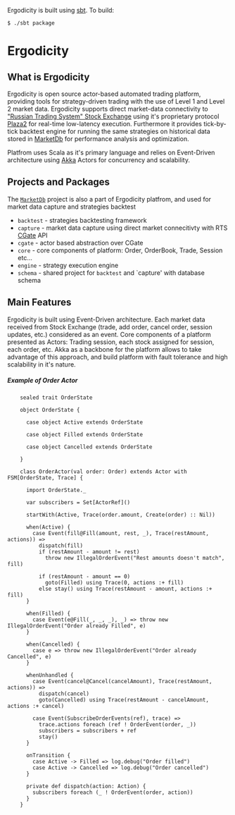 Ergodicity is built using [sbt](http://code.google.com/p/simple-build-tool/wiki/RunningSbt). To build:

    $ ./sbt package


# Ergodicity

## What is Ergodicity

Ergodicity is open source actor-based automated trading platform, providing tools for strategy-driven trading with the use of Level 1 and Level 2 market data. Ergodicity supports direct market-data connectivity to ["Russian Trading System" Stock Exchange](http://www.rts.ru/en/) using it's proprietary protocol [Plaza2](http://www.rts.ru/a22520/?nt=115) for real-time low-latency execution. Furthermore it provides tick-by-tick backtest engine for running the same strategies on historical data stored in [MarketDb](http://github.com/Ergodicity/marketdb) for performance analysis and optimization.

Platfrom uses Scala as it's primary language and relies on Event-Driven architecture using [Akka](http://akka.io/) Actors for concurrency and scalability.

## Projects and Packages

The [`MarketDb`](http://github.com/Ergodicity/marketdb) project is also a part of Ergodicity platfrom, and used for market data capture and strategies backtest

* `backtest` - strategies backtesting framework
* `capture` - market data capture using direct market connecitivty with RTS [CGate](http://ftp.rts.ru/pub/forts/) API
* `cgate`    - actor based abstraction over CGate
* `core`     - core components of platform: Order, OrderBook, Trade, Session etc...
* `engine`   - strategy execution engine
* `schema`   - shared project for `backtest` and `capture' with database schema

## Main Features

Ergodicity is built using Event-Driven architecture. Each market data received from Stock Exchange (trade, add order, cancel order, session updates, etc.) considered as an event. Core components of a platform presented as Actors: Trading session, each stock assigned for session, each order, etc. Akka as a backbone for the platform allows to take advantage of this approach, and build platform with fault tolerance and high scalability in it's nature.

##### Example of Order Actor

        sealed trait OrderState

        object OrderState {
        
          case object Active extends OrderState
        
          case object Filled extends OrderState
        
          case object Cancelled extends OrderState
        
        }

        class OrderActor(val order: Order) extends Actor with FSM[OrderState, Trace] {
        
          import OrderState._
        
          var subscribers = Set[ActorRef]()
        
          startWith(Active, Trace(order.amount, Create(order) :: Nil))
        
          when(Active) {
            case Event(fill@Fill(amount, rest, _), Trace(restAmount, actions)) =>
              dispatch(fill)
              if (restAmount - amount != rest)
                throw new IllegalOrderEvent("Rest amounts doesn't match", fill)
        
              if (restAmount - amount == 0)
                goto(Filled) using Trace(0, actions :+ fill)
              else stay() using Trace(restAmount - amount, actions :+ fill)
          }
        
          when(Filled) {
            case Event(e@Fill(_, _, _), _) => throw new IllegalOrderEvent("Order already Filled", e)
          }
        
          when(Cancelled) {
            case e => throw new IllegalOrderEvent("Order already Cancelled", e)
          }
        
          whenUnhandled {
            case Event(cancel@Cancel(cancelAmount), Trace(restAmount, actions)) =>
              dispatch(cancel)
              goto(Cancelled) using Trace(restAmount - cancelAmount, actions :+ cancel)
        
            case Event(SubscribeOrderEvents(ref), trace) =>
              trace.actions foreach (ref ! OrderEvent(order, _))
              subscribers = subscribers + ref
              stay()
          }
        
          onTransition {
            case Active -> Filled => log.debug("Order filled")
            case Active -> Cancelled => log.debug("Order cancelled")
          }
        
          private def dispatch(action: Action) {
            subscribers foreach (_ ! OrderEvent(order, action))
          }
        }
        

